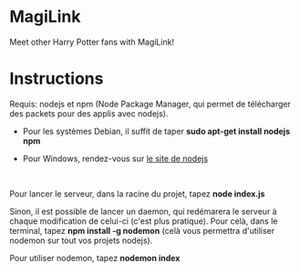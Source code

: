 # MagiLink
Meet other Harry Potter fans with MagiLink!

# Instructions

Requis: nodejs et npm (Node Package Manager, qui permet de télécharger des packets pour des applis avec nodejs).

* Pour les systèmes Debian, il suffit de taper **sudo apt-get install nodejs npm**

* Pour Windows, rendez-vous sur [le site de nodejs](https://nodejs.org/en/download)

<br>

Pour lancer le serveur, dans la racine du projet, tapez **node index.js**


Sinon, il est possible de lancer un daemon, qui redémarera le serveur à chaque modification de celui-ci (c'est plus pratique).
Pour celà, dans le terminal, tapez **npm install -g nodemon** (celà vous permettra d'utiliser nodemon sur tout vos projets nodejs).

Pour utiliser nodemon, tapez **nodemon index**


